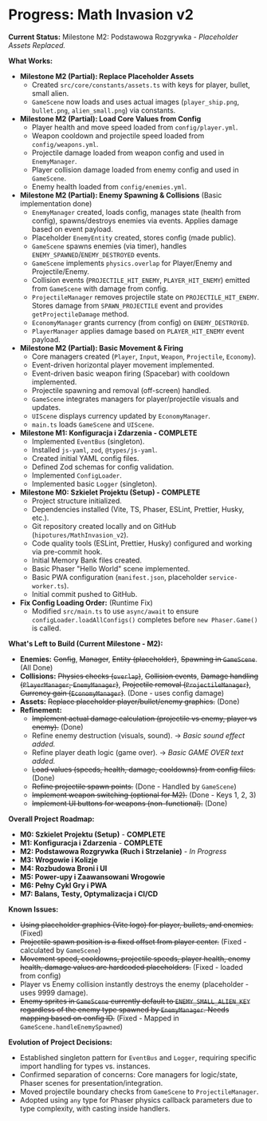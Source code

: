 # Progress: Math Invasion v2

**Current Status:** Milestone M2: Podstawowa Rozgrywka - *Placeholder Assets Replaced.*

**What Works:**
*   **Milestone M2 (Partial): Replace Placeholder Assets**
    *   Created `src/core/constants/assets.ts` with keys for player, bullet, small alien.
    *   `GameScene` now loads and uses actual images (`player_ship.png`, `bullet.png`, `alien_small.png`) via constants.
*   **Milestone M2 (Partial): Load Core Values from Config**
    *   Player health and move speed loaded from `config/player.yml`.
    *   Weapon cooldown and projectile speed loaded from `config/weapons.yml`.
    *   Projectile damage loaded from weapon config and used in `EnemyManager`.
    *   Player collision damage loaded from enemy config and used in `GameScene`.
    *   Enemy health loaded from `config/enemies.yml`.
*   **Milestone M2 (Partial): Enemy Spawning & Collisions** (Basic implementation done)
    *   `EnemyManager` created, loads config, manages state (health from config), spawns/destroys enemies via events. Applies damage based on event payload.
    *   Placeholder `EnemyEntity` created, stores config (made public).
    *   `GameScene` spawns enemies (via timer), handles `ENEMY_SPAWNED`/`ENEMY_DESTROYED` events.
    *   `GameScene` implements `physics.overlap` for Player/Enemy and Projectile/Enemy.
    *   Collision events (`PROJECTILE_HIT_ENEMY`, `PLAYER_HIT_ENEMY`) emitted from `GameScene` with damage from config.
    *   `ProjectileManager` removes projectile state on `PROJECTILE_HIT_ENEMY`. Stores damage from `SPAWN_PROJECTILE` event and provides `getProjectileDamage` method.
    *   `EconomyManager` grants currency (from config) on `ENEMY_DESTROYED`.
    *   `PlayerManager` applies damage based on `PLAYER_HIT_ENEMY` event payload.
*   **Milestone M2 (Partial): Basic Movement & Firing**
    *   Core managers created (`Player`, `Input`, `Weapon`, `Projectile`, `Economy`).
    *   Event-driven horizontal player movement implemented.
    *   Event-driven basic weapon firing (Spacebar) with cooldown implemented.
    *   Projectile spawning and removal (off-screen) handled.
    *   `GameScene` integrates managers for player/projectile visuals and updates.
    *   `UIScene` displays currency updated by `EconomyManager`.
    *   `main.ts` loads `GameScene` and `UIScene`.
*   **Milestone M1: Konfiguracja i Zdarzenia - COMPLETE**
    *   Implemented `EventBus` (singleton).
    *   Installed `js-yaml`, `zod`, `@types/js-yaml`.
    *   Created initial YAML config files.
    *   Defined Zod schemas for config validation.
    *   Implemented `ConfigLoader`.
    *   Implemented basic `Logger` (singleton).
*   **Milestone M0: Szkielet Projektu (Setup) - COMPLETE**
    *   Project structure initialized.
    *   Dependencies installed (Vite, TS, Phaser, ESLint, Prettier, Husky, etc.).
    *   Git repository created locally and on GitHub (`hipotures/MathInvasion_v2`).
    *   Code quality tools (ESLint, Prettier, Husky) configured and working via pre-commit hook.
    *   Initial Memory Bank files created.
    *   Basic Phaser "Hello World" scene implemented.
    *   Basic PWA configuration (`manifest.json`, placeholder `service-worker.ts`).
    *   Initial commit pushed to GitHub.
*   **Fix Config Loading Order:** (Runtime Fix)
    *   Modified `src/main.ts` to use `async/await` to ensure `configLoader.loadAllConfigs()` completes before `new Phaser.Game()` is called.

**What's Left to Build (Current Milestone - M2):**
*   **Enemies:** ~~Config~~, ~~Manager~~, ~~Entity (placeholder)~~, ~~Spawning in `GameScene`~~. (All Done)
*   **Collisions:** ~~Physics checks (`overlap`)~~, ~~Collision events~~, ~~Damage handling (`PlayerManager`, `EnemyManager`)~~, ~~Projectile removal (`ProjectileManager`)~~, ~~Currency gain (`EconomyManager`)~~. (Done - uses config damage)
*   **Assets:** ~~Replace placeholder player/bullet/enemy graphics.~~ (Done)
*   **Refinement:**
    *   ~~Implement actual damage calculation (projectile vs enemy, player vs enemy).~~ (Done)
    *   Refine enemy destruction (visuals, sound). -> *Basic sound effect added.*
    *   Refine player death logic (game over). -> *Basic GAME OVER text added.*
    *   ~~Load values (speeds, health, damage, cooldowns) from config files.~~ (Done)
    *   ~~Refine projectile spawn points.~~ (Done - Handled by `GameScene`)
    *   ~~Implement weapon switching (optional for M2).~~ (Done - Keys 1, 2, 3)
    *   ~~Implement UI buttons for weapons (non-functional).~~ (Done)

**Overall Project Roadmap:**
*   **M0: Szkielet Projektu (Setup)** - **COMPLETE**
*   **M1: Konfiguracja i Zdarzenia** - **COMPLETE**
*   **M2: Podstawowa Rozgrywka (Ruch i Strzelanie)** - *In Progress*
*   **M3: Wrogowie i Kolizje**
*   **M4: Rozbudowa Broni i UI**
*   **M5: Power-upy i Zaawansowani Wrogowie**
*   **M6: Pełny Cykl Gry i PWA**
*   **M7: Balans, Testy, Optymalizacja i CI/CD**

**Known Issues:**
*   ~~Using placeholder graphics (Vite logo) for player, bullets, and enemies.~~ (Fixed)
*   ~~Projectile spawn position is a fixed offset from player center.~~ (Fixed - calculated by `GameScene`)
*   ~~Movement speed, cooldowns, projectile speeds, player health, enemy health, damage values are hardcoded placeholders.~~ (Fixed - loaded from config)
*   Player vs Enemy collision instantly destroys the enemy (placeholder - uses 9999 damage).
*   ~~Enemy sprites in `GameScene` currently default to `ENEMY_SMALL_ALIEN_KEY` regardless of the enemy type spawned by `EnemyManager`. Needs mapping based on config ID.~~ (Fixed - Mapped in `GameScene.handleEnemySpawned`)

**Evolution of Project Decisions:**
*   Established singleton pattern for `EventBus` and `Logger`, requiring specific import handling for types vs. instances.
*   Confirmed separation of concerns: Core managers for logic/state, Phaser scenes for presentation/integration.
*   Moved projectile boundary checks from `GameScene` to `ProjectileManager`.
*   Adopted using `any` type for Phaser physics callback parameters due to type complexity, with casting inside handlers.
